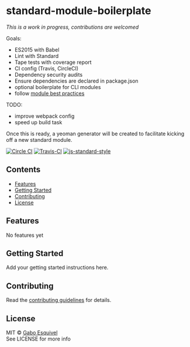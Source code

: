 # standard-module-boilerplate

_This is a work in progress, contributions are welcomed_

Goals:  
- ES2015 with Babel
- Lint with Standard
- Tape tests with coverage report
- CI config (Travis, CircleCI)
- Dependency security audits
- Ensure dependencies are declared in package.json
- optional boilerplate for CLI modules
- follow [module best practices](https://github.com/mattdesl/module-best-practices)

TODO:  
- improve webpack config
- speed up build task

Once this is ready, a yeoman generator will be created to facilitate kicking off a new standard module.

[![Circle CI](https://circleci.com/gh/gaboesquivel/standard-babel-module-boilerplate.svg?style=shield&circle-token=e4723170ee1422385dffc9543ac907a49252c1cc)](https://circleci.com/gh/gaboesquivel/standard-babel-module-boilerplate/tree/master)
[![Travis-CI](https://travis-ci.org/gaboesquivel/standard-babel-module-boilerplate.svg)](https://travis-ci.org/gaboesquivel/standard-babel-module-boilerplate)
[![js-standard-style](https://img.shields.io/badge/code%20style-standard-brightgreen.svg)](http://standardjs.com/)


<!-- START doctoc generated TOC please keep comment here to allow auto update -->
<!-- DON'T EDIT THIS SECTION, INSTEAD RE-RUN doctoc TO UPDATE -->
## Contents

- [Features](#features)
- [Getting Started](#getting-started)
- [Contributing](#contributing)
- [License](#license)

<!-- END doctoc generated TOC please keep comment here to allow auto update -->



## Features

No features yet

## Getting Started

Add your getting started instructions here.

## Contributing

Read the [contributing guidelines](CONTRIBUTING.md) for details.

## License

MIT © [Gabo Esquivel](http://gaboesquivel.com)  
See LICENSE for more info
